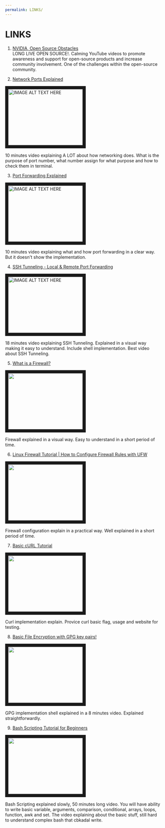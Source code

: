 ```yaml
---
permalink: LINKS/
---
```


# LINKS

1. [NVIDIA, Open Source Obstacles](https://www.youtube.com/watch?v=i2lhwb_OckQ)<br>
LONG LIVE OPEN SOURCE!. Calming YouTube videos to promote awareness and support for open-source products and increase community involvement. One of the challenges within the open-source community.

2. [Network Ports Explained](https://www.youtube.com/watch?v=g2fT-g9PX9o)

<a href="http://www.youtube.com/watch?feature=player_embedded&v=g2fT-g9PX9o" target="_blank"><img src="http://img.youtube.com/vi/g2fT-g9PX9o/0.jpg" 
alt="IMAGE ALT TEXT HERE" width="240" height="180" border="10"/></a>

10 minutes video explaining A LOT about how networking does. What is the purpose of port number, what number assign for what purpose and how to check them in terminal.

3. [Port Forwarding Explained](https://www.youtube.com/watch?v=2G1ueMDgwxw)

<a href="http://www.youtube.com/watch?feature=player_embedded&v=2G1ueMDgwxw" target="_blank"><img src="http://img.youtube.com/vi/2G1ueMDgwxw/0.jpg" 
alt="IMAGE ALT TEXT HERE" width="240" height="180" border="10"/></a>

10 minutes video explaining what and how port forwarding in a clear way. But it doesn't show the implementation.

4. [SSH Tunneling - Local & Remote Port Forwarding](https://www.youtube.com/watch?v=N8f5zv9UUMI)

<a href="http://www.youtube.com/watch?feature=player_embedded&v=N8f5zv9UUMI" target="_blank"><img src="http://img.youtube.com/vi/N8f5zv9UUMI/0.jpg" 
alt="IMAGE ALT TEXT HERE" width="240" height="180" border="10"/></a>

18 minutes video explaining SSH Tunneling. Explained in a visual way making it easy to understand. Include shell implementation. Best video about SSH Tunneling.

5. [What is a Firewall?](https://www.youtube.com/watch?v=kDEX1HXybrU)

<a href="http://www.youtube.com/watch?feature=player_embedded&v=kDEX1HXybrU)" target="_blank"><img src="http://img.youtube.com/vi/kDEX1HXybrU/0.jpg" width="240" height="180" border="10"/></a>

Firewall explained in a visual way. Easy to understand in a short period of time.

6. [Linux Firewall Tutorial | How to Configure Firewall Rules with UFW](https://www.youtube.com/watch?v=XtRXm4FFK7Q)

<a href="http://www.youtube.com/watch?feature=player_embedded&v=XtRXm4FFK7Q)" target="_blank"><img src="http://img.youtube.com/vi/XtRXm4FFK7Q/0.jpg" width="240" height="180" border="10"/></a>

Firewall configuration explain in a practical way. Well explained in a short period of time.

7. [Basic cURL Tutorial](https://www.youtube.com/watch?v=7XUibDYw4mc)

<a href="http://www.youtube.com/watch?feature=player_embedded&v=7XUibDYw4mc)" target="_blank"><img src="http://img.youtube.com/vi/7XUibDYw4mc/0.jpg" width="240" height="180" border="10"/></a>

Curl implementation explain. Provice curl basic flag, usage and website for testing.

8. [Basic File Encryption with GPG key pairs!](https://www.youtube.com/watch?v=DMGIlj7u7Eo)

<a href="http://www.youtube.com/watch?feature=player_embedded&v=DMGIlj7u7Eo)" target="_blank"><img src="http://img.youtube.com/vi/DMGIlj7u7Eo/0.jpg" width="240" height="180" border="10"/></a>

GPG implementation shell explained in a 8 minutes video. Explained straightforwardly.

9. [Bash Scripting Tutorial for Beginners](https://www.youtube.com/watch?v=tK9Oc6AEnR4)

<a href="http://www.youtube.com/watch?feature=player_embedded&v=tK9Oc6AEnR4)" target="_blank"><img src="http://img.youtube.com/vi/tK9Oc6AEnR4/0.jpg" width="240" height="180" border="10"/></a>

Bash Scripting explained slowly, 50 minutes long video. You will have ability to write basic variable, arguments, comparison, conditional, arrays, loops, function, awk and set. The video explaining about the basic stuff, still hard to understand complex bash that cbkadal write.
